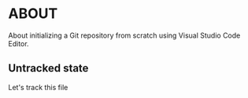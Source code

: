 # ABOUT

About initializing a Git repository from scratch using Visual Studio Code Editor.

## Untracked state

Let's track this file 